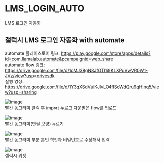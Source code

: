 # LMS_LOGIN_AUTO
LMS 로그인 자동화

## 갤럭시 LMS 로그인 자동화 with automate
automate 플레이스토어 링크: https://play.google.com/store/apps/details?id=com.llamalab.automate&pcampaignid=web_share <br>
automate flow 링크: https://drive.google.com/file/d/1cMJ38gN8JfGTl1iGKLXPuVwVR0W1-JVz/view?usp=drivesdk <br>
실행 영상: https://drive.google.com/file/d/1Y3qXSdVuiKJlvLO4fISoWdQru9qHInq5/view?usp=sharing <br>

![image](https://github.com/user-attachments/assets/17b62ae2-1774-4dd5-a8e2-0acb924a3e7b) <br>
빨간 동그라미 클릭 후 import 누르고 다운받은 flow를 업로드 <br>

![image](https://github.com/user-attachments/assets/e512c4b4-edc8-4567-8200-bd30827a2078) <br>
빨간 동그라미(연필 모양) 누르기 <br>

![image](https://github.com/user-attachments/assets/26e0e52c-5549-4678-ae25-7763b2745cc9) <br>
빨간 동그라미 부분 본인 학번과 비밀번호로 수정해서 입력 <br>

![image](https://github.com/user-attachments/assets/2090f8f1-3280-41c1-ab56-08f558d058cb) <br>
갤럭시 위젯 <br>
